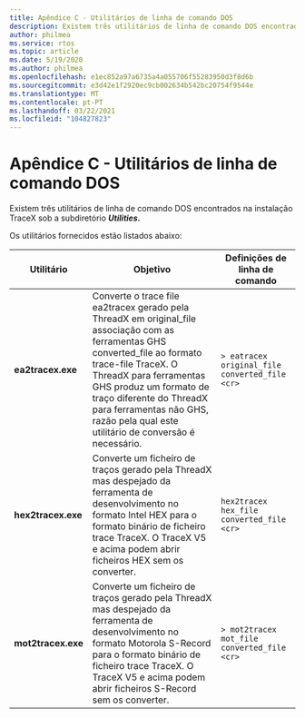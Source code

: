 ```yaml
---
title: Apêndice C - Utilitários de linha de comando DOS
description: Existem três utilitários de linha de comando DOS encontrados na instalação Azure RTOS TraceX sob a subdiretório Utilities.
author: philmea
ms.service: rtos
ms.topic: article
ms.date: 5/19/2020
ms.author: philmea
ms.openlocfilehash: e1ec852a97a6735a4a055706f55283950d3f8d6b
ms.sourcegitcommit: e3d42e1f2920ec9cb002634b542bc20754f9544e
ms.translationtype: MT
ms.contentlocale: pt-PT
ms.lasthandoff: 03/22/2021
ms.locfileid: "104827823"
---
```

# <a name="appendix-c---dos-command-line-utilities"></a>Apêndice C - Utilitários de linha de comando DOS

Existem três utilitários de linha de comando DOS encontrados na instalação TraceX sob a subdiretório ***Utilities.***

Os utilitários fornecidos estão listados abaixo:

| **Utilitário**                              | **Objetivo**                               | **Definições de linha de comando** |
| -------------------------------- | ----------------------------------------- | ---------------------------- |
| **ea2tracex.exe**                | Converte o trace file ea2tracex gerado pela ThreadX em original_file associação com as ferramentas GHS converted_file ao formato trace-file TraceX. O ThreadX para ferramentas GHS produz um formato de traço diferente do ThreadX para ferramentas não GHS, razão pela qual este utilitário de conversão é necessário. | ``` > eatracex original_file converted_file <cr> ``` | 
**hex2tracex.exe** | Converte um ficheiro de traços gerado pela ThreadX mas despejado da ferramenta de desenvolvimento no formato Intel HEX para o formato binário de ficheiro trace TraceX. O TraceX V5 e acima podem abrir ficheiros HEX sem os converter. | ``` hex2tracex hex_file converted_file <cr> ``` | 
**mot2tracex.exe** | Converte um ficheiro de traços gerado pela ThreadX mas despejado da ferramenta de desenvolvimento no formato Motorola S-Record para o formato binário de ficheiro trace TraceX. O TraceX V5 e acima podem abrir ficheiros S-Record sem os converter. | ``` > mot2tracex mot_file converted_file <cr> ```|